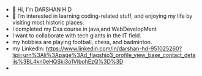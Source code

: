 - 👋 Hi, I’m DARSHAN H D
- 👀 I’m interested in learning coding-related stuff, and enjoying my life by visiting most historic places.
-  I completed my Dsa course in java,and WebDevelopMent
-  I want to collaborate with tech giants in the IT field.
- my hobbies are playing football, chess, and badminton.
- my LinkedIn: https://www.linkedin.com/in/darshan-hd-951025260?lipi=urn%3Ali%3Apage%3Ad_flagship3_profile_view_base_contact_details%3BL4kn0eHQSki3o1VlbohEzQ%3D%3D
-  

<!---
hdDARSHAN007/hdDARSHAN007 is a ✨ special ✨ repository because its `README.md` (this file) appears on your GitHub profile.
You can click the Preview link to take a look at your changes.
--->
